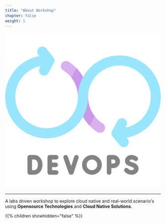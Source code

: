 ```yaml
---
title: "About Workshop"
chapter: false
weight: 1
---
```


![DevOps](/images/devops.png?width=20pc)

---

A labs driven workshop to explore cloud native and real-world scenario's using **Opensource Technologies** and **Cloud Native Solutions**.

{{% children showhidden="false" %}}
